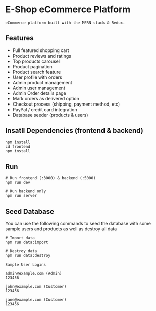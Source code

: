 # E-Shop eCommerce Platform

```tagline
eCommerce platform built with the MERN stack & Redux.
```

## Features

- Full featured shopping cart
- Product reviews and ratings
- Top products carousel
- Product pagination
- Product search feature
- User profile with orders
- Admin product management
- Admin user management
- Admin Order details page
- Mark orders as delivered option
- Checkout process (shipping, payment method, etc)
- PayPal / credit card integration
- Database seeder (products & users)

## Insatll Dependencies (frontend & backend)

```installation
npm install
cd frontend
npm install
```

## Run

```commands
# Run frontend (:3000) & backend (:5000)
npm run dev

# Run backend only
npm run server
```

## Seed Database

You can use the following commands to seed the database with some sample users and products as well as destroy all data

```seed
# Import data
npm run data:import

# Destroy data
npm run data:destroy
```

```logins
Sample User Logins

admin@example.com (Admin)
123456

john@example.com (Customer)
123456

jane@example.com (Customer)
123456
```
